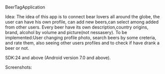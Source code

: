  BeerTagApplication



Idea:
The idea of this app is to connect bear lovers all around the globe,
the user can have his own profile, can add new beers,can select among added from other users. Every beer have its own description,country origins, brand, alcohol by volume and picture(not nessasery).
To be implemented:User changing profile photo, search beers by some creteria, and rate them, also seeing other users profiles and to check if have drank a beer or not.


SDK:24 and above (Android version 7.0 and above).

Screenshots:
 
 
 

 
 









